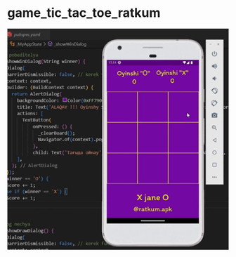 # game_tic_tac_toe_ratkum
![Gif 1](https://github.com/Ratkum01/tic-tac-toe_ratkum/blob/main/assets/readme/game_XandO_ratkum.gif?raw=true)

